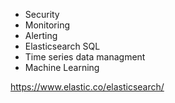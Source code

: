 * Security
* Monitoring
* Alerting
* Elasticsearch SQL
* Time series data managment
* Machine Learning

https://www.elastic.co/elasticsearch/